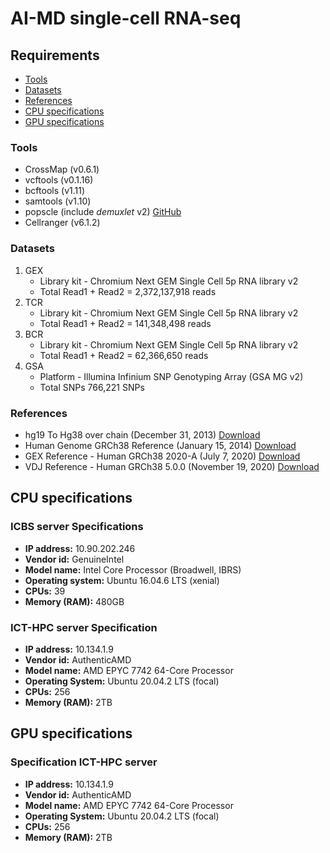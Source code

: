 # AI-MD single-cell RNA-seq
## Requirements

- [Tools](#Tools)
- [Datasets](#Datasets)
- [References](#References)
- [CPU specifications](#CPU-specifications)
- [GPU specifications](#GPU-specifications)

### Tools

- CrossMap (v0.6.1)
- vcftools (v0.1.16)
- bcftools (v1.11)
- samtools (v1.10)
- popscle (include _demuxlet_ v2) [GitHub](https://github.com/statgen/popscle)
- Cellranger (v6.1.2)

### Datasets

1. GEX
   - Library kit - Chromium Next GEM Single Cell 5p RNA library v2
   - Total Read1 + Read2 = 2,372,137,918 reads
2. TCR
   - Library kit - Chromium Next GEM Single Cell 5p RNA library v2
   - Total Read1 + Read2 = 141,348,498 reads
3. BCR
   - Library kit - Chromium Next GEM Single Cell 5p RNA library v2
   - Total Read1 + Read2 = 62,366,650 reads
4. GSA
   - Platform - Illumina Infinium SNP Genotyping Array (GSA MG v2)
   - Total SNPs 766,221 SNPs

### References
- hg19 To Hg38 over chain (December 31, 2013) [Download](http://hgdownload.soe.ucsc.edu/goldenPath/hg19/liftOver/hg19ToHg38.over.chain.gz)
- Human Genome GRCh38 Reference (January 15, 2014) [Download](https://hgdownload.cse.ucsc.edu/goldenpath/hg38/bigZips/hg38.fa.gz)
- GEX Reference - Human GRCh38 2020-A (July 7, 2020) [Download](https://cf.10xgenomics.com/supp/cell-exp/refdata-gex-GRCh38-2020-A.tar.gz)
- VDJ Reference - Human GRCh38 5.0.0 (November 19, 2020) [Download](https://cf.10xgenomics.com/supp/cell-vdj/refdata-cellranger-vdj-GRCh38-alts-ensembl-5.0.0.tar.gz)

## CPU specifications

### ICBS server Specifications
- **IP address:** 10.90.202.246
- **Vendor id:** GenuineIntel
- **Model name:** Intel Core Processor (Broadwell, IBRS)
- **Operating system:** Ubuntu 16.04.6 LTS (xenial)
- **CPUs:** 39
- **Memory (RAM):** 480GB

### ICT-HPC server Specification 
- **IP address:** 10.134.1.9
- **Vendor id:** AuthenticAMD
- **Model name:** AMD EPYC 7742 64-Core Processor
- **Operating System:** Ubuntu 20.04.2 LTS (focal)
- **CPUs:** 256
- **Memory (RAM):** 2TB

## GPU specifications

### Specification ICT-HPC server
- **IP address:** 10.134.1.9
- **Vendor id:** AuthenticAMD
- **Model name:** AMD EPYC 7742 64-Core Processor
- **Operating System:** Ubuntu 20.04.2 LTS (focal)
- **CPUs:** 256
- **Memory (RAM):** 2TB
